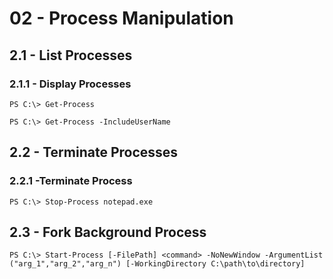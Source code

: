 # 02 - Process Manipulation

## 2.1 - List Processes

### 2.1.1 - Display Processes

`PS C:\> Get-Process`

`PS C:\> Get-Process -IncludeUserName`

## 2.2 - Terminate Processes

### 2.2.1 -Terminate Process

`PS C:\> Stop-Process notepad.exe`

## 2.3 - Fork Background Process

`PS C:\> Start-Process [-FilePath] <command> -NoNewWindow -ArgumentList ("arg_1","arg_2","arg_n") [-WorkingDirectory C:\path\to\directory]`